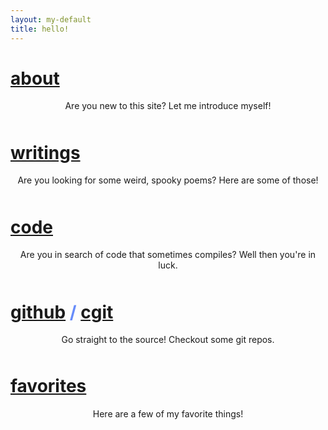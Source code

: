 ```yaml
---
layout: my-default
title: hello!
---
```



<!-- https://stackoverflow.com/questions/1685078/how-do-you-make-a-div-tag-into-a-link -->

<div class="container">

<div class="fixed about"  id="home" onclick="location.href='/about'">
    <h1 class="home-page"><a href ="/about" class="about">about</a></h1>
    <div class="about-border"></div>
    <p style="text-align: center; padding-bottom: 10px;">Are you new to this site? Let me introduce myself!</p>

  </div>


<div class="fixed writings" id="home" onclick="location.href='/writings'">
    <h1 class="home-page"><a href = "/writings" class="writings">writings</a></h1>
    <div class="writings-border"></div>
    <p style="text-align: center; padding-bottom: 10px;">Are you looking for some weird, spooky poems? Here are some of those!</p>

  </div>


<div class="fixed code" id="home" onclick="location.href='/code'">
    <h1 class="home-page"><a href = "/code" class="code">code</a></h1>
    <div class="code-border"></div>
    <p style="text-align: center; padding-bottom: 10px;">Are you in search of code that sometimes compiles? Well then you're in luck.</p>

  </div>


<div class="fixed git" id="home" onclick="location.href='https://www.github.com/lbeckman314'">
    <h1 class="home-page" style="color:#678CFA;">
    <a href = "https://www.github.com/lbeckman314" class="git">github</a><span> / </span><a href="https://git.liambeckman.com" class="git">cgit</a>
    </h1>
    <div class="git-border"></div>
    <p style="text-align: center; padding-bottom: 10px;">Go straight to the source! Checkout some git repos.</p>

  </div>

<div class="fixed favorites" id="home" onclick="location.href='/favorites'">
    <h1 class="home-page"><a href = "/favorites" class="favorites">favorites</a></h1>
    <div class="favorites-border"></div>
    <p style="text-align: center; padding-bottom: 10px;">Here are a few of my favorite things!</p>

  </div>
</div>

